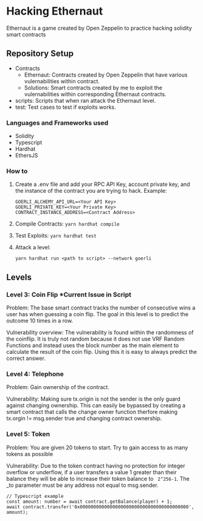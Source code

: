 # Hacking Ethernaut

Ethernaut is a game created by Open Zeppelin to practice hacking solidity smart contracts

## Repository Setup

- Contracts
  - Ethernaut: Contracts created by Open Zeppelin that have various vulernabilities within contract.
  - Solutions: Smart contracts created by me to exploit the vulernabilities within corresponding Ethernaut contracts.
- scripts: Scripts that when ran attack the Ethernaut level.
- test: Test cases to test if exploits works.

### Languages and Frameworks used

- Solidity
- Typescript
- Hardhat
- EthersJS

### How to

1. Create a .env file and add your RPC API Key, account private key, and the instance of the contract you are trying to hack. Example:

   ```
   GOERLI_ALCHEMY_API_URL=<Your API Key>
   GOERLI_PRIVATE_KEY=<Your Private Key>
   CONTRACT_INSTANCE_ADDRESS=<Contract Address>
   ```

2. Compile Contracts: `yarn hardhat compile`
3. Test Exploits: `yarn hardhat test`
4. Attack a level:

   ```
   yarn hardhat run <path to script> --network goerli
   ```

## Levels

### Level 3: Coin Flip \*Current Issue in Script

Problem: The base smart contract tracks the number of consecutive wins a user has when guessing a coin flip. The goal in this level is to predict the outcome 10 times in a row.

Vulnerability overview: The vulnerability is found within the randomness of the coinflip. It is truly not random because it does not use VRF Random Functions and instead uses the block number as the main element to calculate the result of the coin flip. Using this it is easy to always predict the correct answer.

### Level 4: Telephone

Problem: Gain ownership of the contract.

Vulnerability: Making sure tx.origin is not the sender is the only guard against changing ownership. This can easily be bypassed by creating a smart contract that calls the change owner function therfore making tx.orgin != msg.sender true and changing contract ownership.

### Level 5: Token

Problem: You are given 20 tokens to start. Try to gain access to as many tokens as possible

Vulnerability: Due to the token contract having no protection for integer overflow or underflow, if a user transfers a value 1 greater than their balance they will be able to increase their token balance to ` 2^256-1`. The \_to parameter must be any address not equal to msg.sender.

```
// Typescript example
const amount: number = await contract.getBalance(player) + 1;
await contract.transfer('0x0000000000000000000000000000000000000000', amount);
```
